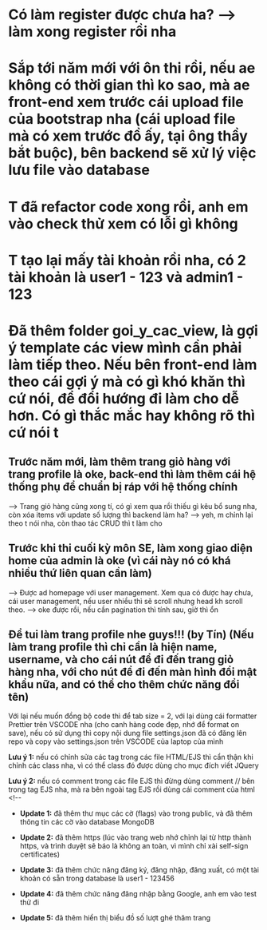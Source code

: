 # Có làm register được chưa ha? --> làm xong register rồi nha

# Sắp tới năm mới với ôn thi rồi, nếu ae không có thời gian thì ko sao, mà ae front-end xem trước cái upload file của bootstrap nha (cái upload file mà có xem trước đồ ấy, tại ông thầy bắt buộc), bên backend sẽ xử lý việc lưu file vào database

# T đã refactor code xong rồi, anh em vào check thử xem có lỗi gì không

# T tạo lại mấy tài khoản rồi nha, có 2 tài khoản là user1 - 123 và admin1 - 123

# Đã thêm folder goi_y_cac_view, là gợi ý template các view mình cần phải làm tiếp theo. Nếu bên front-end làm theo cái gợi ý mà có gì khó khăn thì cứ nói, để đổi hướng đi làm cho dễ hơn. Có gì thắc mắc hay không rõ thì cứ nói t

## Trước năm mới, làm thêm trang giỏ hàng với trang profile là oke, back-end thì làm thêm cái hệ thống phụ để chuẩn bị ráp với hệ thống chính

--> Trang giỏ hàng cũng xong tí, có gì xem qua rồi thiếu gì kêu bổ sung nha, còn xóa items với update số lượng thì backend làm ha? --> yeh, m chỉnh lại theo t nói nha, còn thao tác CRUD thì t làm cho

## Trước khi thi cuối kỳ môn SE, làm xong giao diện home của admin là oke (vì cái này nó có khá nhiều thứ liên quan cần làm)

--> Được ad homepage với user management. Xem qua có được hay chưa, cái user management, nếu user nhiều thì sẽ scroll nhưng head kh scroll theo. --> oke được rồi, nếu cần pagination thì tính sau, giờ thì ổn 

## Để tui làm trang profile nhe guys!!! (by Tín) (Nếu làm trang profile thì chỉ cần là hiện name, username, và cho cái nút để đi đến trang giỏ hàng nha, với cho nút để đi đến màn hình đổi mật khẩu nữa, and có thể cho thêm chức năng đổi tên)

Với lại nếu muốn đồng bộ code thì để tab size = 2, với lại dùng cái formatter Prettier trên VSCODE nha (cho canh hàng code đẹp, nhớ để format on save), nếu có sử dụng thì copy nội dung file settings.json đã có đăng lên repo và copy vào settings.json trên VSCODE của laptop của mình

**Lưu ý 1:** nếu có chỉnh sửa các tag trong các file HTML/EJS thì cẩn thận khi chỉnh các class nha, vì có thể class đó được dùng cho mục đích viết JQuery

**Lưu ý 2:** nếu có comment trong các file EJS thì đừng dùng comment // bên trong tag EJS nha, mà ra bên ngoài tag EJS rồi dùng cái comment của html <!--

- **Update 1:** đã thêm thư mục các cờ (flags) vào trong public, và đã thêm thông tin các cờ vào database MongoDB

- **Update 2:** đã thêm https (lúc vào trang web nhớ chỉnh lại từ http thành https, và trình duyệt sẽ báo là không an toàn, vì mình chỉ xài self-sign certificates)

- **Update 3:** đã thêm chức năng đăng ký, đăng nhập, đăng xuất, có một tài khoản có sẵn trong database là user1 - 123456

- **Update 4:** đã thêm chức năng đăng nhập bằng Google, anh em vào test thử đi

- **Update 5:** đã thêm hiển thị biểu đồ số lượt ghé thăm trang
